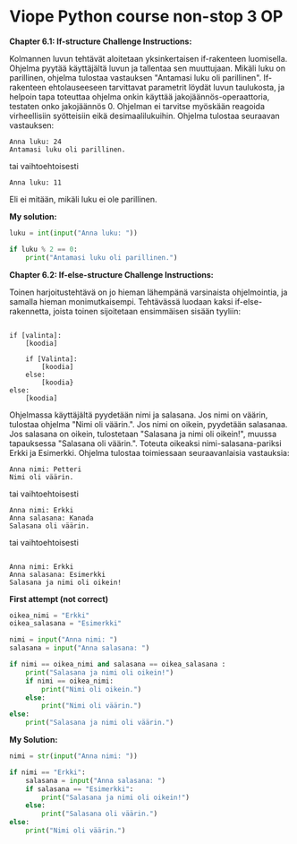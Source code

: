 # Viope Python course non-stop 3 OP 

**Chapter 6.1: If-structure Challenge Instructions:**


Kolmannen luvun tehtävät aloitetaan yksinkertaisen if-rakenteen luomisella. 
Ohjelma pyytää käyttäjältä luvun ja tallentaa sen muuttujaan. 
Mikäli luku on parillinen, ohjelma tulostaa vastauksen "Antamasi luku oli parillinen". 
If-rakenteen ehtolauseeseen tarvittavat parametrit löydät luvun taulukosta, 
ja helpoin tapa toteuttaa ohjelma onkin käyttää jakojäännös-operaattoria, testaten onko jakojäännös 0. 
Ohjelman ei tarvitse myöskään reagoida virheellisiin syötteisiin eikä desimaalilukuihin. 
Ohjelma tulostaa seuraavan vastauksen:

```
Anna luku: 24
Antamasi luku oli parillinen.
```
tai vaihtoehtoisesti
```
Anna luku: 11

```

Eli ei mitään, mikäli luku ei ole parillinen.


**My solution:**
```python
luku = int(input("Anna luku: "))

if luku % 2 == 0:
    print("Antamasi luku oli parillinen.")
```


**Chapter 6.2: If-else-structure Challenge Instructions:**

Toinen harjoitustehtävä on jo hieman lähempänä varsinaista ohjelmointia, ja samalla hieman monimutkaisempi. Tehtävässä luodaan kaksi if-else-rakennetta, joista toinen sijoitetaan ensimmäisen sisään tyyliin:

```

if [valinta]:
	[koodia]
	
	if [Valinta]:
		[koodia]
	else:
		[koodia}
else:
	[koodia]

```
Ohjelmassa käyttäjältä pyydetään nimi ja salasana. Jos nimi on väärin, tulostaa ohjelma "Nimi oli väärin.". Jos nimi on oikein, pyydetään salasanaa. Jos salasana on oikein, tulostetaan "Salasana ja nimi oli oikein!", muussa tapauksessa "Salasana oli väärin.". Toteuta oikeaksi nimi-salasana-pariksi Erkki ja Esimerkki. Ohjelma tulostaa toimiessaan seuraavanlaisia vastauksia:

```
Anna nimi: Petteri
Nimi oli väärin.
```

tai vaihtoehtoisesti


```
Anna nimi: Erkki
Anna salasana: Kanada
Salasana oli väärin.
```

tai vaihtoehtoisesti

```

Anna nimi: Erkki
Anna salasana: Esimerkki
Salasana ja nimi oli oikein!
```

**First attempt (not correct)**

``` python
oikea_nimi = "Erkki"
oikea_salasana = "Esimerkki"

nimi = input("Anna nimi: ")
salasana = input("Anna salasana: ")

if nimi == oikea_nimi and salasana == oikea_salasana :
    print("Salasana ja nimi oli oikein!")
    if nimi == oikea_nimi:
        print("Nimi oli oikein.")
    else:
        print("Nimi oli väärin.")
else:
    print("Salasana ja nimi oli väärin.")
```
    
**My Solution:**
```python
nimi = str(input("Anna nimi: "))

if nimi == "Erkki":
    salasana = input("Anna salasana: ")
    if salasana == "Esimerkki":
        print("Salasana ja nimi oli oikein!")
    else:
        print("Salasana oli väärin.")
else:
    print("Nimi oli väärin.")
```
    
    
    

    
